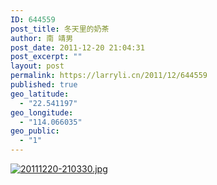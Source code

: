 ```yaml
---
ID: 644559
post_title: 冬天里的奶茶
author: 南 靖男
post_date: 2011-12-20 21:04:31
post_excerpt: ""
layout: post
permalink: https://larryli.cn/2011/12/644559
published: true
geo_latitude:
  - "22.541197"
geo_longitude:
  - "114.066035"
geo_public:
  - "1"
---
```

<a href="https://larryli.cn/wp-content/uploads/2011/12/20111220-210330.jpg"><img src="https://larryli.cn/wp-content/uploads/2011/12/20111220-210330.jpg" alt="20111220-210330.jpg" class="alignnone size-full" /></a>